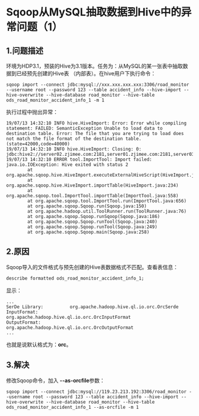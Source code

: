 Sqoop从MySQL抽取数据到Hive中的异常问题（1）
=================================================================================
## 1.问题描述
环境为HDP3.1，预装的Hive为3.1版本。任务为：从MySQL的某一张表中抽取数据到已经预先创建的Hive表
（内部表）。在hive用户下执行命令：
```shell
sqoop import --connect jdbc:mysql://xxx.xxx.xxx.xxx:3306/road_monitor --username root --password 123 --table accident_info --hive-import --hive-overwrite --hive-database road_monitor --hive-table ods_road_monitor_accident_info_1 -m 1
```
执行过程中抛出异常：
```
19/07/13 14:32:10 INFO hive.HiveImport: Error: Error while compiling statement: FAILED: SemanticException Unable to load data to destination table. Error: The file that you are trying to load does not match the file format of the destination table. (state=42000,code=40000)
19/07/13 14:32:10 INFO hive.HiveImport: Closing: 0: jdbc:hive2://server02.zjimee.com:2181,server01.zjimee.com:2181,server03.zjimee.com:2181/default;password=hive;serviceDiscoveryMode=zooKeeper;user=hive;zooKeeperNamespace=hiveserver2
19/07/13 14:32:10 ERROR tool.ImportTool: Import failed: java.io.IOException: Hive exited with status 2
        at org.apache.sqoop.hive.HiveImport.executeExternalHiveScript(HiveImport.java:299)
        at org.apache.sqoop.hive.HiveImport.importTable(HiveImport.java:234)
        at org.apache.sqoop.tool.ImportTool.importTable(ImportTool.java:558)
        at org.apache.sqoop.tool.ImportTool.run(ImportTool.java:656)
        at org.apache.sqoop.Sqoop.run(Sqoop.java:150)
        at org.apache.hadoop.util.ToolRunner.run(ToolRunner.java:76)
        at org.apache.sqoop.Sqoop.runSqoop(Sqoop.java:186)
        at org.apache.sqoop.Sqoop.runTool(Sqoop.java:240)
        at org.apache.sqoop.Sqoop.runTool(Sqoop.java:249)
        at org.apache.sqoop.Sqoop.main(Sqoop.java:258)
```

## 2.原因
Sqoop导入的文件格式与预先创建的Hive表数据格式不匹配。查看表信息：
```sql
describe formatted ods_road_monitor_accident_info_1;
```
显示：
```
...
SerDe Library:      	org.apache.hadoop.hive.ql.io.orc.OrcSerde	
InputFormat:        	org.apache.hadoop.hive.ql.io.orc.OrcInputFormat	
OutputFormat:       	org.apache.hadoop.hive.ql.io.orc.OrcOutputFormat	
...
```
也就是说默认格式为：**orc**。

## 3.解决
修改Sqoop命令，加入 **--as-orcfile**参数：
```shell
sqoop import --connect jdbc:mysql://119.23.213.192:3306/road_monitor --username root --password 123 --table accident_info --hive-import --hive-overwrite --hive-database road_monitor --hive-table ods_road_monitor_accident_info_1 --as-orcfile -m 1
```
